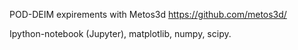 POD-DEIM expirements with Metos3d https://github.com/metos3d/

Ipython-notebook (Jupyter), matplotlib, numpy, scipy.
